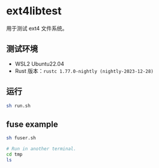 # ext4libtest

用于测试 ext4 文件系统。

## 测试环境

- WSL2 Ubuntu22.04
- Rust 版本：`rustc 1.77.0-nightly (nightly-2023-12-28)`

## 运行

   ```bash
   sh run.sh
   ```

## fuse example

```sh
sh fuser.sh
```

```sh
# Run in another terminal.
cd tmp
ls
```